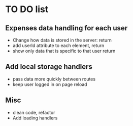 # TO DO list

## Expenses data handling for each user

- Change how data is stored in the server: return
- add userId attribute to each element, return
- show only data that is specific to that user return

## Add local storage handlers

- pass data more quickly between routes
- keep user logged in on page reload

## Misc

- clean code, refactor
- Add loading handlers
